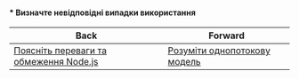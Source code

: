 #### * Визначте невідповідні випадки використання



| Back | Forward |
|---|---|
| [Поясніть переваги та обмеження Node.js](/ua/junior/nodejs/what-are-the-benefits-and-drawbacks-of-nodejs.md)  | [Розуміти однопотокову модель](/ua/junior/nodejs/understanding-singlethreaded-model.md) |